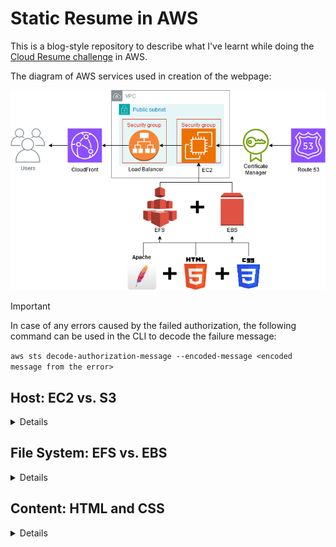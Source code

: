 # Static Resume in AWS
This is a blog-style repository to describe what I've learnt while doing the [Cloud Resume challenge](https://cloudresumechallenge.dev/docs/the-challenge/aws/) in AWS.

The diagram of AWS services used in creation of the webpage:

![Illustration](/Pics/Static%20Resume.png "The diagram showcasing the AWS services used in this practical exercise.")

> [!IMPORTANT]
> In case of any errors caused by the failed authorization, the following command can be used in the CLI to decode the failure message:
> 
> `aws sts decode-authorization-message --encoded-message <encoded message from the error>`
## Host: EC2 vs. S3
<details>

While the authors of the challenge recommended choosing S3 - which makes a lot of sense for static web-pages - I decided to go for EC2 for a couple of reasons. First, I wanted to get some first-hand experience with setting up an Apache server, and second, it was my first real hands-on experience working with Linux, and I was excited to give it a try.

Amazon offers several of their specialized Amazon Linux AMIs, but I opted for Ubuntu as a popular and well-documented OS. It turned out to be the right decision, as every problem I encountered during my work was already covered in helpful threads on Stack Overflow and reddit. It was also a great way to learn more about how SSH connections work - either directly or via a bastion host for instances in private subnets.

Some of the useful and most common commands that I learnt include:

**ls** - lists the contents of the current directory. Helpful options: **-a** to list all entries, **-s** to print the file size, **-l** to present the results in the long list format.

**lsblk** - lists the information about current volumes and partitions. Useful to keep track of the connected EFS and EBS volumes.

**clear** - clears the screen for convenience.

**pwd** - prints the current directory name.

**cd ..** - navigates up a directory.

**whoami** - shows the name of the current user.

**tty** - prints the name of the terminal connected to standard input.

**df** - view the information about the file systems. Useful to keep track of the connected EFS and EBS volumes and to search the instance for large outdated files in need of a clean-up. It helped me to quickly find and remove an obsolete swap file after a hibernation. Helpful options: **-h** for a more convenient presentation of file and directory sizes.

**sudo su -** and **sudo passwd [username]** - useful for changing the default passwords of the root and ubuntu users.

**echo "text" > path/file.txt** - writes the contents of "text" to the specified file. Can also be used in the user data section when spinning up a new instance, e.g., to write something to index.html on start-up.

**cat path/file.txt** - shows (concatenates) the standard output of a file. Easier and faster than viewing a document in vim every time.

**sudo ncdu -x /path/** - uses NCDU disk utility to provide a convenient text-based UI to quickly navigate through directories and check their size. **/path/** denotes the partition, can be replaced with **/** for the root file system. **-x** performs a full scan.
</details>

## File System: EFS vs. EBS
<details>
  
The next choice was between EFS and EBS, so I asked myself: Why not both? Working with these file systems taught me about mounting and unmounting them to an instance and automating the process via the **/etc/fstab** configuration.

EBS is straightforward in that regard and only requires editing the inbound rules in the corresponding security groups, but EFS also needs a mounting point that can be found by going to the EFS menu in AWS Console, choosing the newly created file system, selecting View Details, and then Attach.

Then, to avoid repeating this process upon stopping and restarting the instance, the mount sudo command has to be added at the end of **/etc/fstab** file.

Some of the useful and most common commands that I learnt include:

**sudo mount [options] File_System_Name:/ /path** - mounts the file system at the designated path. Helpful options: **-f** to test the mounting process in a dry run, **-a** to mount all the file systems in fstab, **-v** for a verbose description of what's being done.

One especially important detail was learning the difference between **efs** and **nfs4** options in the manual mounting process. Amazon provides EFS mount helper to simplify the automatic mounting process, but without the set of **amazon-efs-utils** tools, this option has to be changed to **nfs4** in the **sudo mount** command to avoid errors.
</details>

## Content: HTML and CSS
<details>

After setting up the server, it was the time to figure out how to write the web content. Learning the difference and use cases behind HTML and CSS allowed me to differentiate between the structure and style of my web page and understand the reasons behind the best practices associated with them.

I figured out how to create multiple pages in **/var/www/** sub-directories and connect them with `<a href="filename.html"></a>` commands. I made sure to avoid any individual style edits in my HTML files for this project and do all the formatting via the CSS, although the option to correct particular elements with the inline `style` attributes within elements or with the `<style></style>` element within the `<head>` section is also helpful in a pinch and overrides whatever is written in the attached CSS.

A quick example:

`<li style="color:green;">List Item</li>` - produces a green list item.

While this fragment defines an internal CSS for an entire page: 

```
<!DOCTYPE html>
<html>
<head>
<style>
body {background-color: powderblue;}
h1   {color: blue;}
p    {color: red;}
</style>
</head>
<body>

<h1>This is a heading</h1>
<p>This is a paragraph.</p>

</body>
</html>
```
</details>
